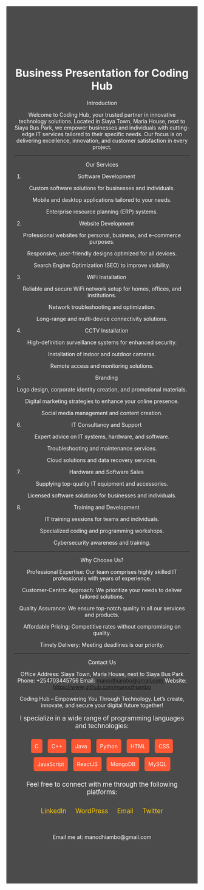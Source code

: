 <!DOCTYPE html>
<html lang="en">
<body>

<!-- iREADME.md -->
<div style="text-align: center; padding: 100px 20px; background-color: rgba(0, 0, 0, 0.7); margin: 0 auto; color: white;">

<h1 style="font-size: 3em; margin-bottom: 20px;"> <h1>Business Presentation for Coding Hub</h1>

Introduction

Welcome to Coding Hub, your trusted partner in innovative technology solutions. Located in Siaya Town, Maria House, next to Siaya Bus Park, we empower businesses and individuals with cutting-edge IT services tailored to their specific needs. Our focus is on delivering excellence, innovation, and customer satisfaction in every project.


---

Our Services

1. Software Development

Custom software solutions for businesses and individuals.

Mobile and desktop applications tailored to your needs.

Enterprise resource planning (ERP) systems.



2. Website Development

Professional websites for personal, business, and e-commerce purposes.

Responsive, user-friendly designs optimized for all devices.

Search Engine Optimization (SEO) to improve visibility.



3. WiFi Installation

Reliable and secure WiFi network setup for homes, offices, and institutions.

Network troubleshooting and optimization.

Long-range and multi-device connectivity solutions.



4. CCTV Installation

High-definition surveillance systems for enhanced security.

Installation of indoor and outdoor cameras.

Remote access and monitoring solutions.



5. Branding

Logo design, corporate identity creation, and promotional materials.

Digital marketing strategies to enhance your online presence.

Social media management and content creation.



6. IT Consultancy and Support

Expert advice on IT systems, hardware, and software.

Troubleshooting and maintenance services.

Cloud solutions and data recovery services.



7. Hardware and Software Sales

Supplying top-quality IT equipment and accessories.

Licensed software solutions for businesses and individuals.



8. Training and Development

IT training sessions for teams and individuals.

Specialized coding and programming workshops.

Cybersecurity awareness and training.





---

Why Choose Us?

Professional Expertise: Our team comprises highly skilled IT professionals with years of experience.

Customer-Centric Approach: We prioritize your needs to deliver tailored solutions.

Quality Assurance: We ensure top-notch quality in all our services and products.

Affordable Pricing: Competitive rates without compromising on quality.

Timely Delivery: Meeting deadlines is our priority.



---

Contact Us

Office Address: Siaya Town, Maria House, next to Siaya Bus Park
Phone: +254703445756
Email: manodhiambo@gmail.com
Website: https://www.github.com/manodhiambo

Coding Hub – Empowering You Through Technology. Let’s create, innovate, and secure your digital future together!
</p>

<p style="font-size: 1.2em; margin-bottom: 20px;">I specialize in a wide range of programming languages and technologies:</p>

<div style="margin: 20px 0;">
<span style="background-color: #ff5733; padding: 10px; margin: 5px; border-radius: 5px; display: inline-block;">C</span>
<span style="background-color: #ff5733; padding: 10px; margin: 5px; border-radius: 5px; display: inline-block;">C++</span>
<span style="background-color: #ff5733; padding: 10px; margin: 5px; border-radius: 5px; display: inline-block;">Java</span>
<span style="background-color: #ff5733; padding: 10px; margin: 5px; border-radius: 5px; display: inline-block;">Python</span>
<span style="background-color: #ff5733; padding: 10px; margin: 5px; border-radius: 5px; display: inline-block;">HTML</span>
<span style="background-color: #ff5733; padding: 10px; margin: 5px; border-radius: 5px; display: inline-block;">CSS</span>
<span style="background-color: #ff5733; padding: 10px; margin: 5px; border-radius: 5px; display: inline-block;">JavaScript</span>
<span style="background-color: #ff5733; padding: 10px; margin: 5px; border-radius: 5px; display: inline-block;">ReactJS</span>
<span style="background-color: #ff5733; padding: 10px; margin: 5px; border-radius: 5px; display: inline-block;">MongoDB</span>
<span style="background-color: #ff5733; padding: 10px; margin: 5px; border-radius: 5px; display: inline-block;">MySQL</span>
</div>

<p style="font-size: 1.2em;">Feel free to connect with me through the following platforms:</p>
<div style="margin-top: 30px;">
<a href="https://www.linkedin.com/in/manodhiambo/" target="_blank" style="color: #ffcc00; text-decoration: none; font-size: 1.2em; margin: 0 10px;">LinkedIn</a>
<a href="https://t.co/QaSYpAYr8D.com/" target="_blank" style="color: #ffcc00; text-decoration: none; font-size: 1.2em; margin: 0 10px;">WordPress</a>
<a href="mailto:manodhiambo@gmail.com" target="_blank" style="color: #ffcc00; text-decoration: none; font-size: 1.2em; margin: 0 10px;">Email</a>
<a href="https://twitter.com/your-twitter-handle" target="_blank" style="color: #ffcc00; text-decoration: none; font-size: 1.2em; margin: 0 10px;">Twitter</a>
</div>

<div style="margin-top: 50px; font-size: 1em;">
<p>Email me at: manodhiambo@gmail.com</p>
</div>
</div>
</body>
</html>
